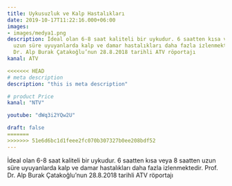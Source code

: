 ```yaml
---
title: Uykusuzluk ve Kalp Hastalıkları
date: 2019-10-17T11:22:16.000+06:00
images:
- images/medya1.png
description: İdeal olan 6-8 saat kaliteli bir uykudur. 6 saatten kısa veya 8 saatten
  uzun süre uyuyanlarda kalp ve damar hastalıkları daha fazla izlenmektedir. Prof.
  Dr. Alp Burak Çatakoğlu’nun 28.8.2018 tarihli ATV röportajı
kanal: ATV

<<<<<<< HEAD
# meta description
description: "this is meta description"

# product Price
kanal: "NTV"

youtube: "dWq3i2YQw2U"

draft: false
=======
>>>>>>> 51e6d6bc1d1feee2fc070b307327b0ee208bdf52
---
```

İdeal olan 6-8 saat kaliteli bir uykudur. 6 saatten kısa veya 8 saatten uzun süre uyuyanlarda kalp ve damar hastalıkları daha fazla izlenmektedir. Prof. Dr. Alp Burak Çatakoğlu’nun 28.8.2018 tarihli ATV röportajı